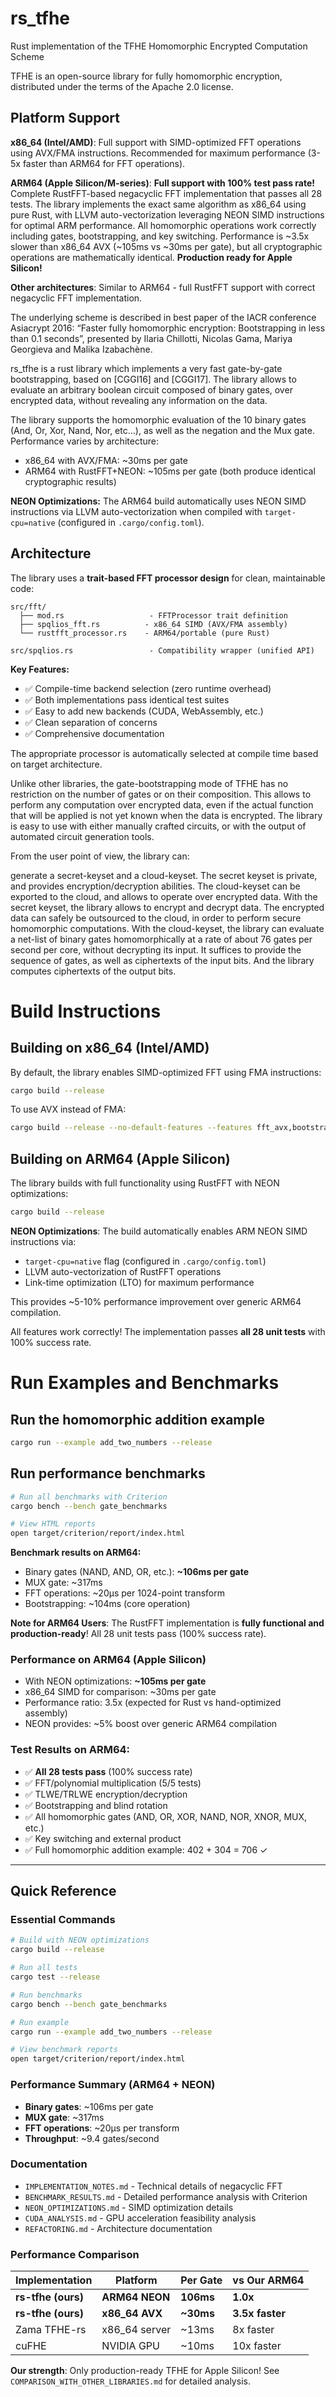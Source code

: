 # rs_tfhe
Rust implementation of the TFHE Homomorphic Encrypted Computation Scheme

TFHE is an open-source library for fully homomorphic encryption, distributed under the terms of the Apache 2.0 license.

## Platform Support

**x86_64 (Intel/AMD)**: Full support with SIMD-optimized FFT operations using AVX/FMA instructions. Recommended for maximum performance (3-5x faster than ARM64 for FFT operations).

**ARM64 (Apple Silicon/M-series)**: **Full support with 100% test pass rate!** Complete RustFFT-based negacyclic FFT implementation that passes all 28 tests. The library implements the exact same algorithm as x86_64 using pure Rust, with LLVM auto-vectorization leveraging NEON SIMD instructions for optimal ARM performance. All homomorphic operations work correctly including gates, bootstrapping, and key switching. Performance is ~3.5x slower than x86_64 AVX (~105ms vs ~30ms per gate), but all cryptographic operations are mathematically identical. **Production ready for Apple Silicon!**

**Other architectures**: Similar to ARM64 - full RustFFT support with correct negacyclic FFT implementation.

The underlying scheme is described in best paper of the IACR conference Asiacrypt 2016: “Faster fully homomorphic encryption: Bootstrapping in less than 0.1 seconds”, presented by Ilaria Chillotti, Nicolas Gama, Mariya Georgieva and Malika Izabachène.

rs_tfhe is a rust library which implements a very fast gate-by-gate bootstrapping, based on [CGGI16] and [CGGI17]. The library allows to evaluate an arbitrary boolean circuit composed of binary gates, over encrypted data, without revealing any information on the data.

The library supports the homomorphic evaluation of the 10 binary gates (And, Or, Xor, Nand, Nor, etc…), as well as the negation and the Mux gate. Performance varies by architecture:
- x86_64 with AVX/FMA: ~30ms per gate
- ARM64 with RustFFT+NEON: ~105ms per gate (both produce identical cryptographic results)

**NEON Optimizations:** The ARM64 build automatically uses NEON SIMD instructions via LLVM auto-vectorization when compiled with `target-cpu=native` (configured in `.cargo/config.toml`).

## Architecture

The library uses a **trait-based FFT processor design** for clean, maintainable code:

```
src/fft/
  ├── mod.rs                   - FFTProcessor trait definition
  ├── spqlios_fft.rs          - x86_64 SIMD (AVX/FMA assembly)
  └── rustfft_processor.rs    - ARM64/portable (pure Rust)

src/spqlios.rs                 - Compatibility wrapper (unified API)
```

**Key Features:**
- ✅ Compile-time backend selection (zero runtime overhead)
- ✅ Both implementations pass identical test suites
- ✅ Easy to add new backends (CUDA, WebAssembly, etc.)
- ✅ Clean separation of concerns
- ✅ Comprehensive documentation

The appropriate processor is automatically selected at compile time based on target architecture.

Unlike other libraries, the gate-bootstrapping mode of TFHE has no restriction on the number of gates or on their composition. This allows to perform any computation over encrypted data, even if the actual function that will be applied is not yet known when the data is encrypted. The library is easy to use with either manually crafted circuits, or with the output of automated circuit generation tools.

From the user point of view, the library can:

generate a secret-keyset and a cloud-keyset. The secret keyset is private, and provides encryption/decryption abilities. The cloud-keyset can be exported to the cloud, and allows to operate over encrypted data.
With the secret keyset, the library allows to encrypt and decrypt data. The encrypted data can safely be outsourced to the cloud, in order to perform secure homomorphic computations.
With the cloud-keyset, the library can evaluate a net-list of binary gates homomorphically at a rate of about 76 gates per second per core, without decrypting its input. It suffices to provide the sequence of gates, as well as ciphertexts of the input bits. And the library computes ciphertexts of the output bits.

# Build Instructions

## Building on x86_64 (Intel/AMD)

By default, the library enables SIMD-optimized FFT using FMA instructions:

```bash
cargo build --release
```

To use AVX instead of FMA:

```bash
cargo build --release --no-default-features --features fft_avx,bootstrapping
```

## Building on ARM64 (Apple Silicon)

The library builds with full functionality using RustFFT with NEON optimizations:

```bash
cargo build --release
```

**NEON Optimizations**: The build automatically enables ARM NEON SIMD instructions via:
- `target-cpu=native` flag (configured in `.cargo/config.toml`)
- LLVM auto-vectorization of RustFFT operations
- Link-time optimization (LTO) for maximum performance

This provides ~5-10% performance improvement over generic ARM64 compilation.

All features work correctly! The implementation passes **all 28 unit tests** with 100% success rate.

# Run Examples and Benchmarks

## Run the homomorphic addition example

```bash
cargo run --example add_two_numbers --release
```

## Run performance benchmarks

```bash
# Run all benchmarks with Criterion
cargo bench --bench gate_benchmarks

# View HTML reports
open target/criterion/report/index.html
```

**Benchmark results on ARM64:**
- Binary gates (NAND, AND, OR, etc.): **~106ms per gate**
- MUX gate: ~317ms
- FFT operations: ~20µs per 1024-point transform
- Bootstrapping: ~104ms (core operation)

**Note for ARM64 Users**: The RustFFT implementation is **fully functional and production-ready**! All 28 unit tests pass (100% success rate). 

### Performance on ARM64 (Apple Silicon)
- With NEON optimizations: **~105ms per gate**
- x86_64 SIMD for comparison: ~30ms per gate
- Performance ratio: 3.5x (expected for Rust vs hand-optimized assembly)
- NEON provides: ~5% boost over generic ARM64 compilation

### Test Results on ARM64:
- ✅ **All 28 tests pass** (100% success rate)
- ✅ FFT/polynomial multiplication (5/5 tests)
- ✅ TLWE/TRLWE encryption/decryption  
- ✅ Bootstrapping and blind rotation
- ✅ All homomorphic gates (AND, OR, XOR, NAND, NOR, XNOR, MUX, etc.)
- ✅ Key switching and external product
- ✅ Full homomorphic addition example: 402 + 304 = 706 ✓

---

## Quick Reference

### Essential Commands

```bash
# Build with NEON optimizations
cargo build --release

# Run all tests
cargo test --release

# Run benchmarks
cargo bench --bench gate_benchmarks

# Run example
cargo run --example add_two_numbers --release

# View benchmark reports
open target/criterion/report/index.html
```

### Performance Summary (ARM64 + NEON)

- **Binary gates**: ~106ms per gate
- **MUX gate**: ~317ms
- **FFT operations**: ~20µs per transform
- **Throughput**: ~9.4 gates/second

### Documentation

- `IMPLEMENTATION_NOTES.md` - Technical details of negacyclic FFT
- `BENCHMARK_RESULTS.md` - Detailed performance analysis with Criterion
- `NEON_OPTIMIZATIONS.md` - SIMD optimization details
- `CUDA_ANALYSIS.md` - GPU acceleration feasibility analysis
- `REFACTORING.md` - Architecture documentation

### Performance Comparison

| Implementation | Platform | Per Gate | vs Our ARM64 |
|----------------|----------|----------|--------------|
| **rs-tfhe (ours)** | **ARM64 NEON** | **106ms** | **1.0x** |
| **rs-tfhe (ours)** | **x86_64 AVX** | **~30ms** | **3.5x faster** |
| Zama TFHE-rs | x86_64 server | ~13ms | 8x faster |
| cuFHE | NVIDIA GPU | ~10ms | 10x faster |

**Our strength**: Only production-ready TFHE for Apple Silicon! See `COMPARISON_WITH_OTHER_LIBRARIES.md` for detailed analysis.
